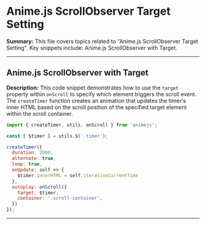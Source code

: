 # Anime.js ScrollObserver Target Setting

**Summary:** This file covers topics related to "Anime.js ScrollObserver Target Setting". Key snippets include: Anime.js ScrollObserver with Target.

---

## Anime.js ScrollObserver with Target

**Description:** This code snippet demonstrates how to use the `target` property within `onScroll` to specify which element triggers the scroll event. The `createTimer` function creates an animation that updates the timer's inner HTML based on the scroll position of the specified target element within the scroll container.

```javascript
import { createTimer, utils, onScroll } from 'animejs';

const [ $timer ] = utils.$('.timer');

createTimer({
  duration: 2000,
  alternate: true,
  loop: true,
  onUpdate: self => {
    $timer.innerHTML = self.iterationCurrentTime
  },
  autoplay: onScroll({
    target: $timer,
    container: '.scroll-container',
  })
});
```

---